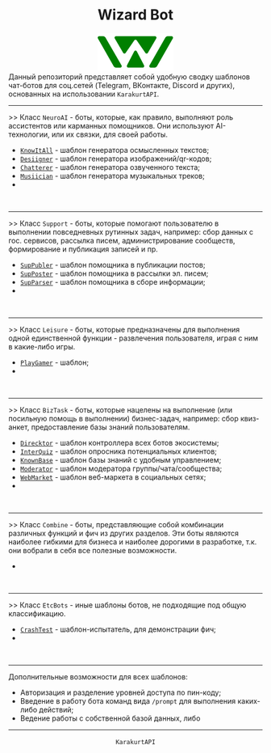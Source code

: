 <div align="center">
    <h1> Wizard Bot </h1>
    <img src="Logotype.svg" height="75"/>
</div>

<div align="left">
    Данный репозиторий представляет собой удобную сводку шаблонов чат-ботов для соц.сетей (Telegram,
    ВКонтакте, Discord и других), основанных на использовании <code>KarakurtAPI</code>.
    <hr>
    >> Класс <code>NeuroAI</code> - боты, которые, как правило, выполняют роль ассистентов или карманных
    помощников. Они используют AI-технологии, или их связки, для своей работы.
    <ul>
        <li> <code><a href="/Template/KnowItAll.md">KnowItAll</a></code> - шаблон генератора осмысленных текстов;    </li>
        <li> <code><a href="/Template/Desiigner.md">Desiigner</a></code> - шаблон генератора изображений/qr-кодов;   </li>
        <li> <code><a href="/Template/Chatterer.md">Chatterer</a></code> - шаблон генератора озвученного текста;     </li>
        <li> <code><a href="/Template/Musiician.md">Musiician</a></code> - шаблон генератора музыкальных треков;     </li>
        <li>                                                                                                         </li>
    </ul>
    <br>
    <hr>
    >> Класс <code>Support</code> - боты, которые помогают пользователю в выполнении повседневных рутинных
    задач, например: сбор данных с гос. сервисов, рассылка писем, администрирование сообществ, формирование
    и публикация записей и пр.
    <ul>
        <li> <code><a href="/Template/SupPubler.md">SupPubler</a></code> - шаблон помощника в публикации постов;     </li>
        <li> <code><a href="/Template/SupPoster.md">SupPoster</a></code> - шаблон помощника в рассылки эл. писем;    </li>
        <li> <code><a href="/Template/SupParser.md">SupParser</a></code> - шаблон помощника в сборе информации;      </li>
        <li>                                                                                                         </li>
    </ul>
    <br>
    <hr>
    >> Класс <code>Leisure</code> - боты, которые предназначены для выполнения одной единственной функции -
    развлечения пользователя, играя с ним в какие-либо игры.
    <ul>
        <li> <code><a href="/Template/PlayGamer.md">PlayGamer</a></code> - шаблон;                                   </li>
        <li>                                                                                                         </li>
    </ul>
    <br>
    <hr>
    >> Класс <code>BizTask</code> - боты, которые нацелены на выполнение (или посильную помощь в выполнении) 
    бизнес-задач, например: сбор квиз-анкет, предоставление базы знаний пользователям.  
    <ul>
        <li> <code><a href="/Template/Direcktor.md">Direcktor</a></code> - шаблон контроллера всех ботов экосистемы; </li>
        <li> <code><a href="/Template/InterQuiz.md">InterQuiz</a></code> - шаблон опросника потенциальных клиентов;  </li>
        <li> <code><a href="/Template/KnownBase.md">KnownBase</a></code> - шаблон базы знаний с удобным управлением; </li>
        <li> <code><a href="/Template/Moderator.md">Moderator</a></code> - шаблон модератора группы/чата/сообщества; </li>
        <li> <code><a href="/Template/WebMarket.md">WebMarket</a></code> - шаблон веб-маркета в социальных сетях;    </li>
        <li>                                                                                                         </li>
    </ul>
    <br>
    <hr>
    >> Класс <code>Combine</code> - боты, представляющие собой комбинации различных функций и фич из других
    разделов. Эти боты являются наиболее гибкими для бизнеса и наиболее дорогими в разработке, т.к. они
    вобрали в себя все полезные возможности.
    <ul>
        <li>                                                                                                         </li>
    </ul>
    <br>
    <hr>
    >> Класс <code>EtcBots</code> - иные шаблоны ботов, не подходящие под общую классификацию.
    <ul>
        <li> <code><a href="/Template/CrashTest.md">CrashTest</a></code> - шаблон-испытатель, для демонстрации фич;  </li>
        <li>                                                                                                         </li>
    </ul>
    <br>
    <hr>
    Дополнительные возможности для всех шаблонов:
    <ul>
        <li>
            Авторизация и разделение уровней доступа по пин-коду;
        </li>
        <li>
            Введение в работу бота команд вида <code>/prompt</code> для выполнения каких-либо действий;
        </li>
        <li>
            Ведение работы с собственной базой данных, либо 
        </li>
    </ul>
    <hr>
</div>

<div align="center">
    <code>KarakurtAPI</code>
</div>